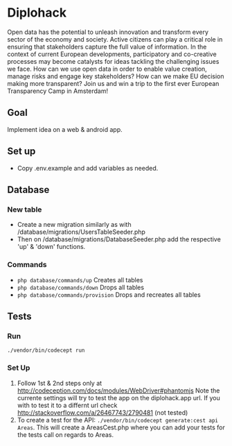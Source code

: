 # Diplohack

Open data has the potential to unleash innovation and transform every sector of the economy and society. Active citizens can play a critical role in ensuring that stakeholders capture the full value of information. In the context of current European developments, participatory and co-creative processes may become catalysts for ideas tackling the challenging issues we face. How can we use open data in order to enable value creation, manage risks and engage key stakeholders? How can we make EU decision making more transparent? Join us and win a trip to the first ever European Transparency Camp in Amsterdam!

## Goal
Implement idea on a web & android app.

## Set up
- Copy .env.example and add variables as needed.

## Database
### New table
- Create a new migration similarly as with /database/migrations/UsersTableSeeder.php
- Then on /database/migrations/DatabaseSeeder.php add the respective 'up' & 'down' functions.
### Commands
- `php database/commands/up` Creates all tables
- `php database/commands/down` Drops all tables
- `php database/commands/provision` Drops and recreates all tables

## Tests
### Run
`./vendor/bin/codecept run`

### Set Up
1. Follow 1st & 2nd steps only at http://codeception.com/docs/modules/WebDriver#phantomjs Note the currente settings will try to test the app on the diplohack.app url. If you with to test it to a differnt url check http://stackoverflow.com/a/26467743/2790481 (not tested)
2. To create a test for the API: `./vendor/bin/codecept generate:cest api Areas`. This will create a AreasCest.php where you can add your tests for the tests call on regards to Areas.
